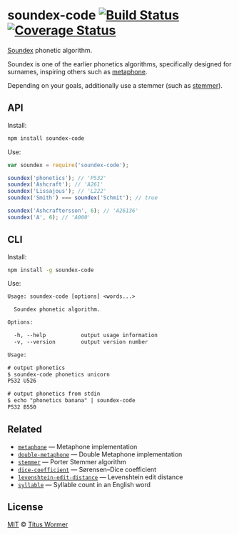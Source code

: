 # soundex-code [![Build Status][travis-badge]][travis] [![Coverage Status][codecov-badge]][codecov]

[Soundex][wiki] phonetic algorithm.

Soundex is one of the earlier phonetics algorithms, specifically
designed for surnames, inspiring others such as [metaphone][].

Depending on your goals, additionally use a stemmer (such as
[stemmer][]).

## API

Install:

```bash
npm install soundex-code
```

Use:

```js
var soundex = require('soundex-code');

soundex('phonetics'); // 'P532'
soundex('Ashcraft'); // 'A261'
soundex('Lissajous'); // 'L222'
soundex('Smith') === soundex('Schmit'); // true

soundex('Ashcraftersson', 6); // 'A26136'
soundex('A', 6); // 'A000'
```

## CLI

Install:

```sh
npm install -g soundex-code
```

Use:

```txt
Usage: soundex-code [options] <words...>

  Soundex phonetic algorithm.

Options:

  -h, --help           output usage information
  -v, --version        output version number

Usage:

# output phonetics
$ soundex-code phonetics unicorn
P532 U526

# output phonetics from stdin
$ echo "phonetics banana" | soundex-code
P532 B550
```

## Related

*   [`metaphone`](https://github.com/wooorm/metaphone)
    — Metaphone implementation
*   [`double-metaphone`](https://github.com/wooorm/double-metaphone)
    — Double Metaphone implementation
*   [`stemmer`](https://github.com/wooorm/stemmer)
    — Porter Stemmer algorithm
*   [`dice-coefficient`](https://github.com/wooorm/dice-coefficient)
    — Sørensen–Dice coefficient
*   [`levenshtein-edit-distance`](https://github.com/wooorm/levenshtein-edit-distance)
    — Levenshtein edit distance
*   [`syllable`](https://github.com/wooorm/syllable)
    — Syllable count in an English word

## License

[MIT][license] © [Titus Wormer][author]

<!-- Definitions -->

[travis-badge]: https://img.shields.io/travis/words/soundex-code.svg

[travis]: https://travis-ci.org/words/soundex-code

[codecov-badge]: https://img.shields.io/codecov/c/github/words/soundex-code.svg

[codecov]: https://codecov.io/github/words/soundex-code

[license]: LICENSE

[author]: http://wooorm.com

[wiki]: http://en.wikipedia.org/wiki/Soundex

[metaphone]: https://github.com/words/metaphone

[stemmer]: https://github.com/words/stemmer
